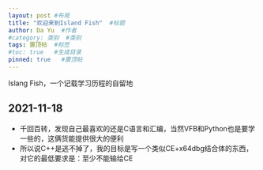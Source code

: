 ```yaml
---
layout: post #布局
title: "欢迎来到Island Fish"  #标题
author: Da Yu  #作者
#category: 类别  #类别
tags: 置顶帖  #标签
#toc: true   #生成目录
pinned: true   #置顶帖
---
```

Islang Fish，一个记载学习历程的自留地

## 2021-11-18
- 千回百转，发现自己最喜欢的还是C语言和汇编，当然VFB和Python也是要学一些的，这俩货能提供很大的便利
- 所以说C++是逃不掉了，我的目标是写一个类似CE+x64dbg结合体的东西，对它的最低要求是：至少不能输给CE
